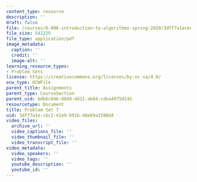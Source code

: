 ```yaml
---
content_type: resource
description: ''
draft: false
file: /courses/6-006-introduction-to-algorithms-spring-2020/3dff7a1ecbc241e9b91b48e69a1588d4_MIT6_006S20_ps7_questions.pdf
file_size: 541225
file_type: application/pdf
image_metadata:
  caption: ''
  credit: ''
  image-alt: ''
learning_resource_types:
- Problem Sets
license: https://creativecommons.org/licenses/by-nc-sa/4.0/
ocw_type: OCWFile
parent_title: Assignments
parent_type: CourseSection
parent_uid: bdb6c046-d849-dd11-ab64-cdea4975d145
resourcetype: Document
title: Problem Set 7
uid: 3dff7a1e-cbc2-41e9-b91b-48e69a1588d4
video_files:
  archive_url: ''
  video_captions_file: ''
  video_thumbnail_file: ''
  video_transcript_file: ''
video_metadata:
  video_speakers: ''
  video_tags: ''
  youtube_description: ''
  youtube_id: ''
---
```

